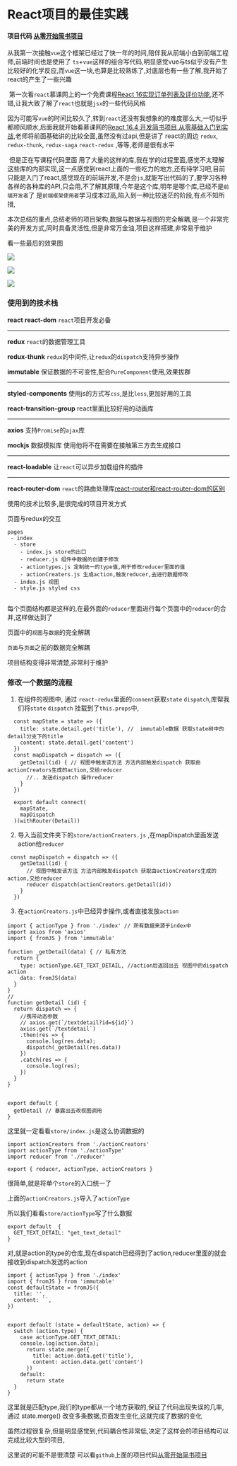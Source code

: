 # React项目的最佳实践

#### 项目代码 [从零开始简书项目](https://github.com/vkcyan/gotoReact-/tree/master/react-jianshu)





​	从我第一次接触`vue`这个框架已经过了快一年的时间,陪伴我从前端小白到前端工程师,前端时间也是使用了	`ts`+`vue`这样的组合写代码,明显感觉vue与ts似乎没有产生比较好的化学反应,而`vue`这一块,也算是比较熟练了,对底层也有一些了解,我开始了react的产生了一些兴趣

​	第一次看`react`慕课网上的一个免费课程[React 16实现订单列表及评价功能](https://www.imooc.com/learn/1061),还不错,让我大致了解了`react`也就是`jsx`的一些代码风格

因为可能写`vue`的时间比较久了,转到`react`还没有我想象的的难度那么大,一切似乎都顺风顺水,后面我就开始看慕课网的[React 16.4 开发简书项目 从零基础入门到实战](https://coding.imooc.com/class/229.html),老师将前面基础讲的比较全面,虽然没有过api,但是讲了 react的周边 `redux`, `redux-thunk`, `redux-saga` `react-redux` ,等等,老师是很有水平

​	但是正在写课程代码里面 用了大量的这样的库,我在学的过程里面,感觉不太理解这些库的内部实现,这一点感觉到react上面的一些吃力的地方,还有待学习吧,目前只能是入门了react,感觉现在的前端开发,不是会`js`,就能写出代码的了,要学习各种各样的各种库的API,只会用,不了解其原理,今年是这个库,明年是哪个库,已经不是`前端开发者`了 是`前端框架使用者`学习成本过高,陷入到一种比较迷茫的阶段,有点不知所措,

本次总结的重点,总结老师的项目架构,数据与数据与视图的完全解耦,是一个非常完美的开发方式,同时具备灵活性,但是非常万金油,项目这样搭建,非常易于维护

看一些最后的效果图

![](http://pj4xfr92l.bkt.clouddn.com/FgWQAKjRNLL_79Y4XDAc3SSM_9-J.png)



![](http://pj4xfr92l.bkt.clouddn.com/Fixx7G7IdmRh-bWhVP8C5VygJq7Q.png)





![](http://pj4xfr92l.bkt.clouddn.com/FkWWNvbKX81c8xhB1mmDkZanl4cG.png)



### 使用到的技术栈

**react** **react-dom** `react`项目开发必备

***
**redux** `react`的数据管理工具

**redux-thunk** `redux`的中间件,让`redux`的`dispatch`支持异步操作

**immutable** 保证数据的不可变性,配合`PureComponent`使用,效果拔群

****

**styled-components** 使用js的方式写`css`,是比`less`,更加好用的工具

**react-transition-group** react里面比较好用的动画库

***

**axios** 支持`Promise`的`ajax`库

**mockjs** 数据模拟库 使用他将不在需要在接触第三方去生成接口

***

**react-loadable** 让`react`可以异步加载组件的插件

***

**react-router-dom** `react`的路由处理库[react-router和react-router-dom的区别](https://github.com/mrdulin/blog/issues/42)

使用的技术比较多,是很完成的项目开发方式

页面与redux的交互

```
pages
 - index
  - store
  	- index.js store的出口
  	- reducer.js 组件中数据的创建于修改
  	- actiontypes.js 定制统一的type值,用于修改reducer里面的值
  	- actionCreaters.js 生成action,触发reducer,去进行数据修改
  - index.js 视图
  - style.js styled css
  	
```



每个页面结构都是这样的,在最外面的`reducer`里面进行每个页面中的`reducer`的合并,这样做达到了

页面中的`视图`与`数据`的完全解耦

`页面`与`页面`之前的数据完全解耦

项目结构变得非常清楚,非常利于维护



### 修改一个数据的流程

1.  在组件的视图中, 通过 `react-redux`里面的`connent`获取`state` `dispatch`,库帮我们将`state` `dispatch` 挂载到了`this.props`中,

```react
  const mapState = state => ({
    title: state.detail.get('title'), //  immutable数据 获取state树中的detail分支下的title
    content: state.detail.get('content')
  })
  const mapDispatch = dispatch => ({
    getDetail(id) { // 视图中触发该方法 方法内部触发dispatch 获取由actionCreators生成的action,交给reducer
      //.. 发送dispatch 操作reducer
    }
  })

  export default connect(
    mapState,
    mapDispatch
  )(withRouter(Detail))
```



2. 导入当前文件夹下的`store/actionCreaters.js` ,在mapDispatch里面发送action给`reducer`

```react
 const mapDispatch = dispatch => ({
    getDetail(id) { 
      // 视图中触发该方法 方法内部触发dispatch 获取由actionCreators生成的action,交给reducer
      reducer dispatch(actionCreators.getDetail(id))
    }
  })
```

3. 在`actionCreators.js`中已经异步操作,或者直接发放`action`

```react
import { actionType } from './index' // 所有数据来源于index中
import axios from 'axios'
import { fromJS } from 'immutable'

function _getDetail(data) { // 私有方法
  return {
    type: actionType.GET_TEXT_DETAIL, //action后返回出去 视图中的dispatch action
    data: fromJS(data)
  }
}
// 
function getDetail (id) { 
  return dispatch => {
    //携带动态参数
    // axios.get(`/textdetail?id=${id}`)
    axios.get(`/textdetail`)
    .then(res => {
      console.log(res.data);
      dispatch(_getDetail(res.data))
    })
    .catch(res => {
      console.log(res);
    })
  }
}


export default {
  getDetail // 暴露出去改视图调用
}
```

这里就一定看看`store/index.js`是这么协调数据的

````react
import actionCreators from './actionCreators'
import actionType from './actionType'
import reducer from './reducer'

export { reducer, actionType, actionCreators }
````

很简单,就是将单个`store`的入口统一了

上面的`actionCreators.js`导入了`actionType`

所以我们看看`store/actionType`写了什么数据

```react
export default  {
  GET_TEXT_DETAIL: "get_text_detail"
}
```

对,就是action的type的仓库,现在dispatch已经得到了action,reducer里面的就会接收到dispatch发送的action



```react
import { actionType } from './index'
import { fromJS } from 'immutable'
const defaultState = fromJS({
  title: '',
  content: ``,
})


export default (state = defaultState, action) => {
  switch (action.type) {
    case actionType.GET_TEXT_DETAIL:
    console.log(action.data);
      return state.merge({
        title: action.data.get('title'),
        content: action.data.get('content')
      })
    default:
      return state
  }
}
```

这里就是匹配type,我们的type都从一个地方获取的,保证了代码出现失误的几率,通过 state.merge() 改变多条数据,页面发生变化,这就完成了数据的变化 



虽然过程很复杂,但是明显感觉到,代码耦合性非常低,决定了这样会的项目结构可以完成比较大型的项目,

这里说的可能不是很清楚 可以看`github`上面的项目代码[从零开始简书项目](https://github.com/vkcyan/gotoReact-/tree/master/react-jianshu)

